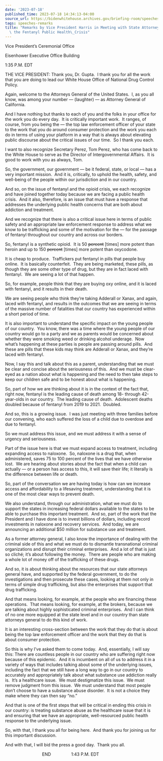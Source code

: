```yaml
---
date: '2023-07-18'
published_time: 2023-07-18 14:34:13-04:00
source_url: https://bidenwhitehouse.archives.gov/briefing-room/speeches-remarks/2023/07/18/remarks-by-vice-president-harris-in-meeting-with-state-attorneys-general-on-the-fentanyl-public-health-crisis/
tags: speeches-remarks
title: "Remarks by Vice President Harris in Meeting with State Attorneys General on\
  \ the Fentanyl Public Health\_Crisis"
---
```

 
Vice President’s Ceremonial Office

Eisenhower Executive Office Building

1:35 P.M. EDT

THE VICE PRESIDENT: Thank you, Dr. Gupta.  I thank you for all the work
that you are doing to lead our White House Office of National Drug
Control Policy. 

Again, welcome to the Attorneys General of the United States.  I, as you
all know, was among your number — (laughter) — as Attorney General of
California. 

And I have nothing but thanks to each of you and the folks in your
office for the work you do every day.  It is critically important work. 
It ranges, of course, from you being the — the top law enforcement
officer of your state to the work that you do around consumer protection
and the work you each do in terms of using your platform in a way that
is always about elevating public discourse about the critical issues of
our time.  So I thank you each.

I want to also recognize Secretary Perez, Tom Perez, who has come back
to the White House to serve as the Director of Intergovernmental
Affairs.  It is good to work with you as always, Tom. 

So, the government, our government — be it federal, state, or local —
has a very important mission.  And it is, critically, to uphold the
health, safety, and well-being of the people within our jurisdiction and
in our country. 

And so, on the issue of fentanyl and the opioid crisis, we each
recognize and have joined together today because we are facing a public
health crisis.  And it also, therefore, is an issue that must have a
response that addresses the underlying public health concerns that are
both about addiction and treatment. 

And we recognize that there is also a critical issue here in terms of
public safety and an appropriate law enforcement response to address
what we know to be trafficking and some of the motivation for the — for
the passage of fentanyl throughout our country and across our borders. 

So, fentanyl is a synthetic opioid.  It is 50 <s>percent</s> \[times\]
more potent than heroin and up to 150 <s>percent</s> \[times\] more
potent than oxycodone. 

It is cheap to produce.  Traffickers put fentanyl in pills that people
buy online.  It is basically counterfeit.  They are being marketed,
these pills, as though they are some other type of drug, but they are in
fact laced with fentanyl.  We are seeing a lot of that happen. 

So, for example, people think that they are buying oxy online, and it is
laced with fentanyl, and it results in their death. 

We are seeing people who think they’re taking Adderall or Xanax, and
again, laced with fentanyl, and results in the outcomes that we are
seeing in terms of the massive number of fatalities that our country has
experienced within a short period of time. 

It is also important to understand the specific impact on the young
people of our country.  You know, there was a time where the young
people of our country would go to a party and we as parents would be
concerned about whether they were smoking weed or drinking alcohol
underage.  Now what’s happening at these parties is people are passing
around pills.  And these are pills that these kids may think are
Adderall or Xanax, and they’re laced with fentanyl. 

Now, I say this and talk about this as a parent, understanding that we
must be clear and concise about the seriousness of this.  And we must be
clear-eyed as a nation about what is happening and the need to then take
steps to keep our children safe and to be honest about what is
happening. 

So, part of how we are thinking about it is in the context of the fact
that, right now, fentanyl is the leading cause of death among 18-
through 42-year-olds in our country.  The leading cause of death. 
Adolescent deaths doubled because of fentanyl from 2019 to 2021. 
Doubled. 

And so, this is a growing issue.  I was just meeting with three families
before our convening, who each suffered the loss of a child due to
overdose and due to fentanyl. 

So we must address this issue, and we must address it with a sense of
urgency and seriousness. 

Part of the issue here is that we must expand access to treatment,
including expanding access to naloxone.  So, naloxone is a drug that,
when administered, saves 75 to 100 percent of the lives that we have
otherwise lost.  We are hearing about stories about the fact that when a
child can actually — or a person has access to this, it will save their
life; it literally is the difference between life or death. 

So, part of the conversation we are having today is how can we increase
access and affordability to a lifesaving treatment, understanding that
it is one of the most clear ways to prevent death. 

We also understand, through our administration, what we must do to
support the states in increasing federal dollars available to the states
to be able to purchase this important treatment.  And so, part of the
work that the President and I have done is to invest billions of
dollars, including record investments in naloxone and recovery
services.  And today, we are announcing an additional $50 million for
substance use and treatment. 

As a former attorney general, I also know the importance of dealing with
the criminal side of this and what we must do to dismantle transnational
criminal organizations and disrupt their criminal enterprises.  And a
lot of that is just so cliché; it’s about following the money.  There
are people who are making a whole lot of money off of the trafficking of
these drugs. 

And so, it is about thinking about the resources that our state
attorneys general have, and supported by the federal government, to do
the investigations and then prosecute these cases, looking at them not
only in terms of simple drug trafficking, but also the enterprises that
support that drug trafficking. 

And that means looking, for example, at the people who are financing
these operations.  That means looking, for example, at the brokers,
because we are talking about highly sophisticated criminal enterprises. 
And I can think of no one more equipped at the state level and in our
country than state attorneys general to do this kind of work. 

It is an interesting cross-section between the work that they do that is
about being the top law enforcement officer and the work that they do
that is about consumer protection. 

So this is why I’ve asked them to come today.  And, essentially, I will
say this: There are countless people in our country who are suffering
right now because of this epidemic.  And it is incumbent on all of us to
address it in a variety of ways that includes talking about some of the
underlying issues, including the fact that we still have a long way to
go in our country to accurately and appropriately talk about what
substance use addiction really is.  It’s a healthcare issue.  We must
destigmatize this issue.  We must remove judgment from this issue.  We
must understand that most people don’t choose to have a substance abuse
disorder.  It is not a choice they make where they can then say “no.” 

And that is one of the first steps that will be critical in ending this
crisis in our country: is treating substance abuse as the healthcare
issue that it is and ensuring that we have an appropriate,
well-resourced public health response to the underlying issue. 

So, with that, I thank you all for being here.  And thank you for
joining us for this important discussion. 

And with that, I will bid the press a good day.  Thank you all.

                               END                 1:43 P.M. EDT
